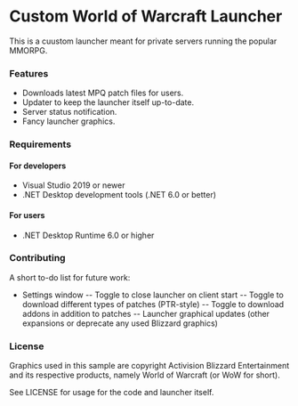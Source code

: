# Custom World of Warcraft Launcher
This is a cuustom launcher meant for private servers running the popular MMORPG. 

### Features
- Downloads latest MPQ patch files for users.
- Updater to keep the launcher itself up-to-date.
- Server status notification.
- Fancy launcher graphics.

### Requirements
#### For developers
- Visual Studio 2019 or newer
- .NET Desktop development tools (.NET 6.0 or better)

#### For users
- .NET Desktop Runtime 6.0 or higher

### Contributing
A short to-do list for future work:
- Settings window
-- Toggle to close launcher on client start
-- Toggle to download different types of patches (PTR-style)
-- Toggle to download addons in addition to patches
-- Launcher graphical updates (other expansions or deprecate any used Blizzard graphics)

### License
Graphics used in this sample are copyright Activision Blizzard Entertainment and its
respective products, namely World of Warcraft (or WoW for short).

See LICENSE for usage for the code and launcher itself.